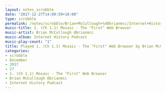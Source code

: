 ```yaml
---
layout: notes_scrobble
date: "2017-12-27T14:00:59+10:00"
type: scrobble
permalink: /notes/scrobble/Brian+McCullough+%40brianmcc/Internet+History+Podcast/15b4257b04c59034491e6290fa8e5b21dcfe63b4.html
music-title: 1. (Ch 1.1) Mosaic - The "First" Web Browser
music-artist: Brian McCullough @brianmcc
music-album: Internet History Podcast
music-play-count: "1"
title: Played 1. (Ch 1.1) Mosaic - The "First" Web Browser by Brian McCullough @brianmcc
categories:
- scrobble
- December
- 2017
- 27
- 1. (Ch 1.1) Mosaic - The "First" Web Browser
- Brian McCullough @brianmcc
- Internet History Podcast
---
```

